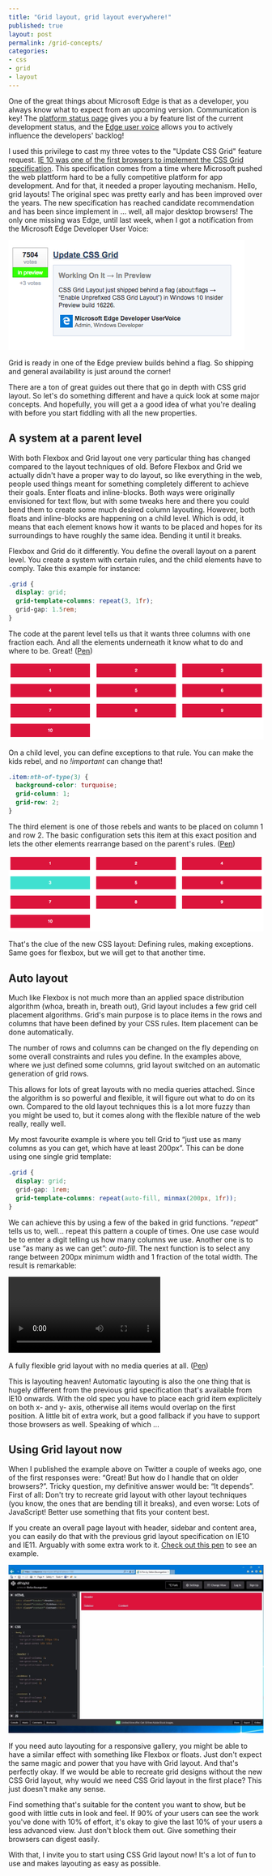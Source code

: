 ```yaml
---
title: "Grid layout, grid layout everywhere!"
published: true
layout: post
permalink: /grid-concepts/
categories:
- css
- grid
- layout
---
```

One of the great things about Microsoft Edge is that as a developer, you always know what to expect from an upcoming version. Communication is key! The [platform status page](https://developer.microsoft.com/en-us/microsoft-edge/platform/status/) gives you a by feature list of the current development status, and the [Edge user voice](https://wpdev.uservoice.com/forums/257854-microsoft-edge-developer/suggestions/6514853-update-css-grid) allows you to actively influence the developers' backlog! 
 
I used this privilege to cast my three votes to the "Update CSS Grid" feature request. [IE 10 was one of the first browsers to implement the CSS Grid specification](https://channel9.msdn.com/Events/Build/2012/3-114). This specification comes from a time where Microsoft pushed the web plattform hard to be a fully competitive platform for app development. And for that, it needed a proper layouting mechanism. Hello, grid layouts! The original spec was pretty early and has been improved over the years. The new specification has reached candidate recommendation and has been since implement in … well, all major desktop browsers! The only one missing was Edge, until last week, when I got a notification from the Microsoft Edge Developer User Voice:
 
![Grid landed in Edge preview](/wp-content/uploads/grid/grid0.png)

Grid is ready in one of the Edge preview builds behind a flag. So shipping and general availability is just around the corner!
 
There are a ton of great guides out there that go in depth with CSS grid layout. So let's do something different and have a quick look at some major concepts. And hopefully, you will get a a good idea of what you're dealing with before you start fiddling with all the new properties.

## A system at a parent level

With both Flexbox and Grid layout one very particular thing has changed compared to the layout techniques of old. Before Flexbox and Grid we actually didn't have a proper way to do layout, so like everything in the web, people used things meant for something completely different to achieve their goals. Enter floats and inline-blocks. Both ways were originally envisioned for text flow, but with some tweaks here and there you could bend them to create some much desired column layouting. However, both floats and inline-blocks are happening on a child level. Which is odd, it means that each element knows how it wants to be placed and hopes for its surroundings to have roughly the same idea. Bending it until it breaks.
 
Flexbox and Grid do it differently. You define the overall layout on a parent level. You create a system with certain rules, and the child elements have to comply. Take this example for instance:

```css 
.grid {
  display: grid;
  grid-template-columns: repeat(3, 1fr);
  grid-gap: 1.5rem;
}
```
 
The code at the parent level tells us that it wants three columns with one fraction each. And all the elements underneath it know what to do and where to be. Great! ([Pen](https://codepen.io/ddprrt/pen/WOZaOe))
 
![Grid landed in Edge preview](/wp-content/uploads/grid/grid1.png)
 
On a child level, you can define exceptions to that rule. You can make the kids rebel, and no *!important* can change that!
 
```css
.item:nth-of-type(3) {
  background-color: turquoise;
  grid-column: 1;
  grid-row: 2;
}
```
 
The third element is one of those rebels and wants to be placed on column 1 and row 2. The basic configuration sets this item at this exact position and lets the other elements rearrange based on the parent's rules. ([Pen](https://codepen.io/ddprrt/pen/jwGewE))
 
![Grid landed in Edge preview](/wp-content/uploads/grid/grid2.png)
 
That's the clue of the new CSS layout: Defining rules, making exceptions. Same goes for flexbox, but we will get to that another time. 
 
## Auto layout

Much like Flexbox is not much more than an applied space distribution algorithm (whoa, breath in, breath out), Grid layout includes a few grid cell placement algorithms. Grid's main purpose is to place items in the rows and columns that have been defined by your CSS rules. Item placement can be done automatically.
 
The number of rows and columns can be changed on the fly depending on some overall constraints and rules you define. In the examples above, where we just defined some columns, grid layout switched on an automatic generation of grid rows.
 
This allows for lots of great layouts with no media queries attached. Since the algorithm is so powerful and flexible, it will figure out what to do on its own. Compared to the old layout techniques this is a lot more fuzzy than you might be used to, but it comes along with the flexible nature of the web really, really well. 
 
My most favourite example is where you tell Grid to “just use as many columns as you can get, which have at least 200px”. This can be done using one single grid template:
 
```css
.grid {
  display: grid;
  grid-gap: 1rem;
  grid-template-columns: repeat(auto-fill, minmax(200px, 1fr));
}
```
 
We can achieve this by using a few of the baked in grid functions. “*repeat*” tells us to, well… repeat this pattern a couple of times. One use case would be to enter a digit telling us how many columns we use. Another one is to use “as many as we can get”: *auto-fill*. The next function is to select any range between 200px minimum width and 1 fraction of the total width. The result is remarkable:
 
<video src="https://fettblog.eu/wp-content/uploads/grid.mp4" loop controls style="max-width: 100%"></video>
 
A fully flexible grid layout with no media queries at all. ([Pen](https://codepen.io/ddprrt/pen/EmLVYd)) 
 
This is layouting heaven! Automatic layouting is also the one thing that is hugely different from the previous grid specification that's available from IE10 onwards. With the old spec you have to place each grid item explicitely on both x- and y- axis, otherwise all items would overlap on the first position. A little bit of extra work, but a good fallback if you have to support those browsers as well. Speaking of which …
 
## Using Grid layout now

When I published the example above on Twitter a couple of weeks ago, one of the first responses were: “Great! But how do I handle that on older browsers?”. Tricky question, my definitive answer would be: “It depends”. First of all: Don't try to recreate grid layout with other layout techniques (you know, the ones that are bending till it breaks), and even worse: Lots of JavaScript! Better use something that fits your content best. 
 
If you create an overall page layout with header, sidebar and content area, you can easily do that with the previous grid layout specification on IE10 and IE11. Arguably with some extra work to it. [Check out this pen](https://codepen.io/ddprrt/pen/dRVgXd) to see an example.

![Grid landed in Edge preview](/wp-content/uploads/grid/grid-ie11.jpg)
 
If you need auto layouting for a responsive gallery, you might be able to have a similar effect with something like Flexbox or floats. Just don't expect the same magic and power that you have with Grid layout. And that's perfectly okay. If we would be able to recreate grid designs without the new CSS Grid layout, why would we need CSS Grid layout in the first place? This just doesn't make any sense. 
 
Find something that's suitable for the content you want to show, but be good with little cuts in look and feel. If 90% of your users can see the work you've done with 10% of effort, it's okay to give the last 10% of your users a less advanced view. Just don't block them out. Give something their browsers can digest easily.
 
With that, I invite you to start using CSS Grid layout now! It's a lot of fun to use and makes layouting as easy as possible. 
 
 
